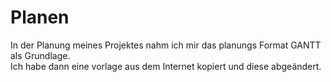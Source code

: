 # Planen
In der Planung meines Projektes nahm ich mir das planungs Format GANTT als Grundlage.<br>
Ich habe dann eine vorlage aus dem Internet kopiert und diese abgeändert.<br>

